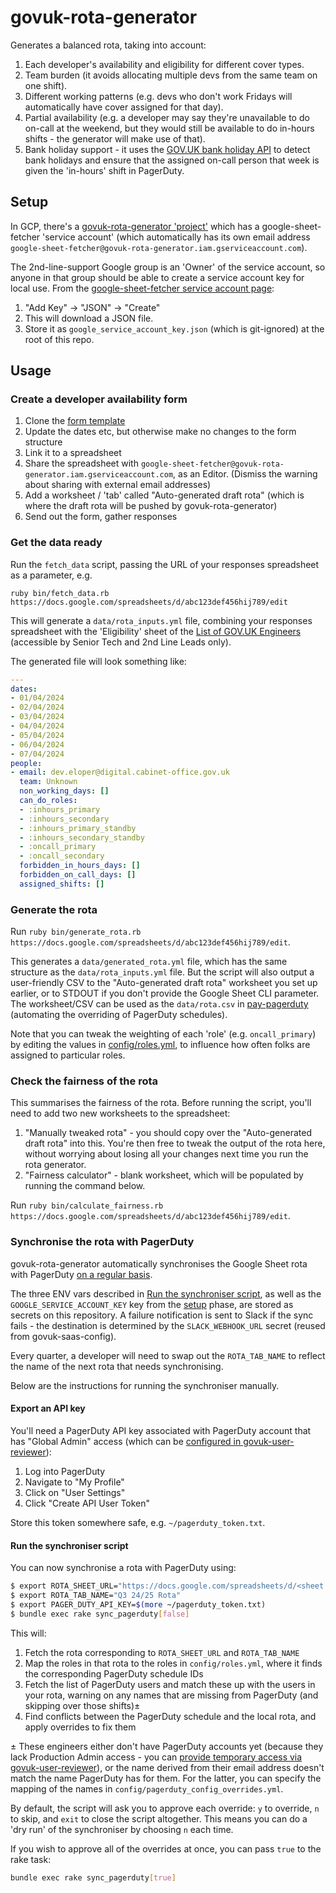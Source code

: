 # govuk-rota-generator

Generates a balanced rota, taking into account:

1. Each developer's availability and eligibility for different cover types.
1. Team burden (it avoids allocating multiple devs from the same team on one shift).
1. Different working patterns (e.g. devs who don't work Fridays will automatically have cover assigned for that day).
1. Partial availability (e.g. a developer may say they're unavailable to do on-call at the weekend, but they would still be available to do in-hours shifts - the generator will make use of that).
1. Bank holiday support - it uses the [GOV.UK bank holiday API](https://www.gov.uk/bank-holidays.json) to detect bank holidays and ensure that the assigned on-call person that week is given the 'in-hours' shift in PagerDuty.

## Setup

In GCP, there's a [govuk-rota-generator 'project'](https://console.cloud.google.com/?project=govuk-rota-generator) which has a google-sheet-fetcher 'service account' (which automatically has its own email address `google-sheet-fetcher@govuk-rota-generator.iam.gserviceaccount.com`).

The 2nd-line-support Google group is an 'Owner' of the service account, so anyone in that group should be able to create a service account key for local use. From the [google-sheet-fetcher service account page](https://console.cloud.google.com/iam-admin/serviceaccounts/details/111167577478691063624;edit=true/keys?orgonly=true&project=govuk-rota-generator&supportedpurview=organizationId):

1. "Add Key" -> "JSON" -> "Create"
2. This will download a JSON file.
3. Store it as `google_service_account_key.json` (which is git-ignored) at the root of this repo.

## Usage

### Create a developer availability form

1. Clone the [form template](https://docs.google.com/forms/d/1PvCMjzCZeELjflHY22p6FH5rtPp3Lvql7LmHGoUSFjM/edit)
2. Update the dates etc, but otherwise make no changes to the form structure
3. Link it to a spreadsheet
4. Share the spreadsheet with `google-sheet-fetcher@govuk-rota-generator.iam.gserviceaccount.com`, as an Editor. (Dismiss the warning about sharing with external email addresses)
5. Add a worksheet / 'tab' called "Auto-generated draft rota" (which is where the draft rota will be pushed by govuk-rota-generator)
6. Send out the form, gather responses

### Get the data ready

Run the `fetch_data` script, passing the URL of your responses spreadsheet as a parameter, e.g.

`ruby bin/fetch_data.rb https://docs.google.com/spreadsheets/d/abc123def456hij789/edit`

This will generate a `data/rota_inputs.yml` file, combining your responses spreadsheet with the 'Eligibility' sheet of the [List of GOV.UK Engineers](https://docs.google.com/spreadsheets/d/1uLW-T7VtGE4YKdCvzOvmq2KoeXgZMv-HOpt70HQnEcU/edit) (accessible by Senior Tech and 2nd Line Leads only).

The generated file will look something like:

```yml
---
dates:
- 01/04/2024
- 02/04/2024
- 03/04/2024
- 04/04/2024
- 05/04/2024
- 06/04/2024
- 07/04/2024
people:
- email: dev.eloper@digital.cabinet-office.gov.uk
  team: Unknown
  non_working_days: []
  can_do_roles:
  - :inhours_primary
  - :inhours_secondary
  - :inhours_primary_standby
  - :inhours_secondary_standby
  - :oncall_primary
  - :oncall_secondary
  forbidden_in_hours_days: []
  forbidden_on_call_days: []
  assigned_shifts: []
```

### Generate the rota

Run `ruby bin/generate_rota.rb https://docs.google.com/spreadsheets/d/abc123def456hij789/edit`.

This generates a `data/generated_rota.yml` file, which has the same structure as the `data/rota_inputs.yml` file.
But the script will also output a user-friendly CSV to the "Auto-generated draft rota" worksheet you set up earlier, or to STDOUT if you don't provide the Google Sheet CLI parameter. The worksheet/CSV can be used as the `data/rota.csv` in [pay-pagerduty](https://github.com/alphagov/pay-pagerduty) (automating the overriding of PagerDuty schedules).

Note that you can tweak the weighting of each 'role' (e.g. `oncall_primary`) by editing the values in [config/roles.yml](config/roles.yml), to influence how often folks are assigned to particular roles.

### Check the fairness of the rota

This summarises the fairness of the rota. Before running the script, you'll need to add two new worksheets to the spreadsheet:

1. "Manually tweaked rota" - you should copy over the "Auto-generated draft rota" into this. You're then free to tweak the output of the rota here, without worrying about losing all your changes next time you run the rota generator.
2. "Fairness calculator" - blank worksheet, which will be populated by running the command below.

Run `ruby bin/calculate_fairness.rb https://docs.google.com/spreadsheets/d/abc123def456hij789/edit`.

### Synchronise the rota with PagerDuty

govuk-rota-generator automatically synchronises the Google Sheet rota with PagerDuty [on a regular basis](.github/workflows/sync_pagerduty.yml).

The three ENV vars described in [Run the synchroniser script](#run-the-synchroniser-script), as well as the `GOOGLE_SERVICE_ACCOUNT_KEY` key from the [setup](#setup) phase, are stored as secrets on this repository. A failure notification is sent to Slack if the sync fails - the destination is determined by the `SLACK_WEBHOOK_URL` secret (reused from govuk-saas-config).

Every quarter, a developer will need to swap out the `ROTA_TAB_NAME` to reflect the name of the next rota that needs synchronising.

Below are the instructions for running the synchroniser manually.

#### Export an API key

You'll need a PagerDuty API key associated with PagerDuty account that has "Global Admin" access (which can be [configured in govuk-user-reviewer](https://github.com/alphagov/govuk-user-reviewer/blob/89102b7778cdf391e4aa6f3e830615093101cc39/config/govuk_tech.yml#L258-L260)):

1. Log into PagerDuty
1. Navigate to "My Profile"
1. Click on "User Settings"
1. Click "Create API User Token"

Store this token somewhere safe, e.g. `~/pagerduty_token.txt`.

#### Run the synchroniser script

You can now synchronise a rota with PagerDuty using:

```sh
$ export ROTA_SHEET_URL="https://docs.google.com/spreadsheets/d/<sheet id>/edit"
$ export ROTA_TAB_NAME="Q3 24/25 Rota"                                                                            
$ export PAGER_DUTY_API_KEY=$(more ~/pagerduty_token.txt)
$ bundle exec rake sync_pagerduty[false]
```

This will:

1. Fetch the rota corresponding to `ROTA_SHEET_URL` and `ROTA_TAB_NAME`
1. Map the roles in that rota to the roles in `config/roles.yml`, where it finds the corresponding PagerDuty schedule IDs
1. Fetch the list of PagerDuty users and match these up with the users in your rota, warning on any names that are missing from PagerDuty (and skipping over those shifts)±
1. Find conflicts between the PagerDuty schedule and the local rota, and apply overrides to fix them

± These engineers either don't have PagerDuty accounts yet (because they lack Production Admin access - you can [provide temporary access via govuk-user-reviewer](https://github.com/alphagov/govuk-user-reviewer/pull/1194)), or the name derived from their email address doesn't match the name PagerDuty has for them. For the latter, you can specify the mapping of the names in `config/pagerduty_config_overrides.yml`.

By default, the script will ask you to approve each override: `y` to override, `n` to skip, and `exit` to close the script altogether. This means you can do a 'dry run' of the synchroniser by choosing `n` each time.

If you wish to approve all of the overrides at once, you can pass `true` to the rake task:

```sh
bundle exec rake sync_pagerduty[true]
```
